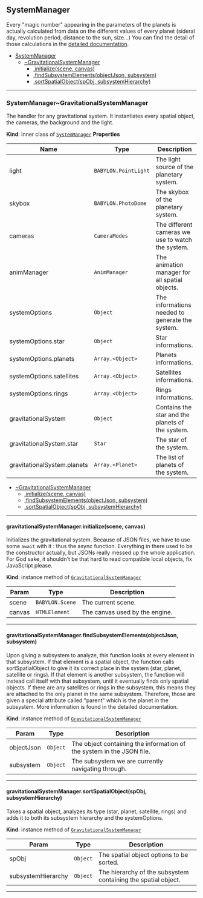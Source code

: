 <a name="module_SystemManager"></a>

## SystemManager

Every "magic number" appearing in the parameters of the planets is actually
calculated from data on the different values of every planet (sideral day,
revolution period, distance to the sun, size...) You can find the detail of
those calculations in the [detailed documentation]().

- [SystemManager](#module_SystemManager)
  - [~GravitationalSystemManager](#module_SystemManager..GravitationalSystemManager)
    - [.initialize(scene, canvas)](#module_SystemManager..GravitationalSystemManager+initialize)
    - [.findSubsystemElements(objectJson, subsystem)](#module_SystemManager..GravitationalSystemManager+findSubsystemElements)
    - [.sortSpatialObject(spObj, subsystemHierarchy)](#module_SystemManager..GravitationalSystemManager+sortSpatialObject)

---

<a name="module_SystemManager..GravitationalSystemManager"></a>

### SystemManager~GravitationalSystemManager

The handler for any gravitational system. It instantiates every spatial
object, the cameras, the background and the light.

**Kind**: inner class of [<code>SystemManager</code>](#module_SystemManager)
**Properties**

| Name                        | Type                              | Description                                       |
| --------------------------- | --------------------------------- | ------------------------------------------------- |
| light                       | <code>BABYLON.PointLight</code>   | The light source of the planetary system.         |
| skybox                      | <code>BABYLON.PhotoDome</code>    | The skybox of the planetary system.               |
| cameras                     | <code>CameraModes</code>          | The different cameras we use to watch the system. |
| animManager                 | <code>AnimManager</code>          | The animation manager for all spatial objects.    |
| systemOptions               | <code>Object</code>               | The informations needed to generate the system.   |
| systemOptions.star          | <code>Object</code>               | Star informations.                                |
| systemOptions.planets       | <code>Array.&lt;Object&gt;</code> | Planets informations.                             |
| systemOptions.satellites    | <code>Array.&lt;Object&gt;</code> | Satellites informations.                          |
| systemOptions.rings         | <code>Array.&lt;Object&gt;</code> | Rings informations.                               |
| gravitationalSystem         | <code>Object</code>               | Contains the star and the planets of the system.  |
| gravitationalSystem.star    | <code>Star</code>                 | The star of the system.                           |
| gravitationalSystem.planets | <code>Array.&lt;Planet&gt;</code> | The list of planets of the system.                |

- [~GravitationalSystemManager](#module_SystemManager..GravitationalSystemManager)
  - [.initialize(scene, canvas)](#module_SystemManager..GravitationalSystemManager+initialize)
  - [.findSubsystemElements(objectJson, subsystem)](#module_SystemManager..GravitationalSystemManager+findSubsystemElements)
  - [.sortSpatialObject(spObj, subsystemHierarchy)](#module_SystemManager..GravitationalSystemManager+sortSpatialObject)

---

<a name="module_SystemManager..GravitationalSystemManager+initialize"></a>

#### gravitationalSystemManager.initialize(scene, canvas)

Initializes the gravitational system. Because of JSON files, we have to use
some `await` with it : thus the async function. Everything in there used to
be the constructor actually, but JSONs really messed up the whole
application. For God sake, it shouldn't be that hard to read compatible
local objects, fix JavaScript please.

**Kind**: instance method of [<code>GravitationalSystemManager</code>](#module_SystemManager..GravitationalSystemManager)

| Param  | Type                       | Description                    |
| ------ | -------------------------- | ------------------------------ |
| scene  | <code>BABYLON.Scene</code> | The current scene.             |
| canvas | <code>HTMLElement</code>   | The canvas used by the engine. |

---

<a name="module_SystemManager..GravitationalSystemManager+findSubsystemElements"></a>

#### gravitationalSystemManager.findSubsystemElements(objectJson, subsystem)

Upon giving a subsystem to analyze, this function looks at every element in
that subsystem. If that element is a spatial object, the function calls
sortSpatialObject to give it its correct place in the system (star, planet,
satellite or rings). If that element is another subsystem, the function
will instead call itself with that subsystem, until it eventually finds
only spatial objects. If there are any satellites or rings in the
subsystem, this means they are attached to the only planet in the
same subsystem. Therefore, those are given a special attribute called
"parent" which is the planet in the subsystem. More information is found
in the detailed documentation.

**Kind**: instance method of [<code>GravitationalSystemManager</code>](#module_SystemManager..GravitationalSystemManager)

| Param      | Type                | Description                                                           |
| ---------- | ------------------- | --------------------------------------------------------------------- |
| objectJson | <code>Object</code> | The object containing the information of the system in the JSON file. |
| subsystem  | <code>Object</code> | The subsystem we are currently navigating through.                    |

---

<a name="module_SystemManager..GravitationalSystemManager+sortSpatialObject"></a>

#### gravitationalSystemManager.sortSpatialObject(spObj, subsystemHierarchy)

Takes a spatial object, analyzes its type (star, planet, satellite, rings)
and adds it to both its subsystem hierarchy and the systemOptions.

**Kind**: instance method of [<code>GravitationalSystemManager</code>](#module_SystemManager..GravitationalSystemManager)

| Param              | Type                | Description                                                   |
| ------------------ | ------------------- | ------------------------------------------------------------- |
| spObj              | <code>Object</code> | The spatial object options to be sorted.                      |
| subsystemHierarchy | <code>Object</code> | The hierarchy of the subsystem containing the spatial object. |

---
